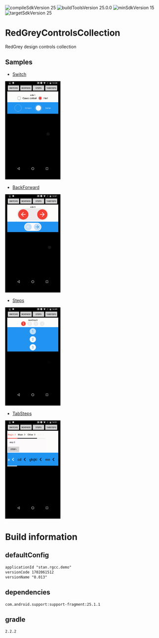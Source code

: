 ![compileSdkVersion 25](https://img.shields.io/badge/compileSdkVersion-25-yellow.svg?style=true) ![buildToolsVersion 25.0.0](https://img.shields.io/badge/buildToolsVersion-25.0.0-blue.svg?style=true) ![minSdkVersion 15](https://img.shields.io/badge/minSdkVersion-15-red.svg?style=true) ![targetSdkVersion 25](https://img.shields.io/badge/targetSdkVersion-25-green.svg?style=true)

# RedGreyControlsCollection
RedGrey design controls collection

## Samples

- [Switch](https://github.com/StanleyDevelop/RedGreyControlsCollection/blob/master/java/stan/rgcc/demo/ui/views/Switch.java)

<img src="media/switches_sample.gif" width="179" height="317" />

- [BackForward](https://github.com/StanleyDevelop/RedGreyControlsCollection/blob/master/java/stan/rgcc/demo/ui/views/BackForward.java)

<img src="media/backforward_sample.gif" width="179" height="317" />

- [Steps](https://github.com/StanleyDevelop/RedGreyControlsCollection/blob/master/java/stan/rgcc/demo/ui/views/Steps.java)

<img src="media/steps_sample.gif" width="179" height="317" />

- [TabSteps](https://github.com/StanleyDevelop/RedGreyControlsCollection/blob/master/java/stan/rgcc/demo/ui/views/TabSteps.java)

<img src="media/tabsteps_sample.gif" width="179" height="317" />

# Build information
## defaultConfig
	applicationId "stan.rgcc.demo"
	versionCode 1702061512
	versionName "0.013"
## dependencies
	com.android.support:support-fragment:25.1.1
## gradle
    2.2.2